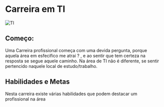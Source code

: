 # Carreira em TI

![TI](https://nexusti.com.br/wp-content/uploads/2023/03/consultoria-de-TI.jpg)

## Começo:

  Uma Carreira profissional começa com uma devida pergunta, porque aquela área em esfecífico me atrai ? , e ao sentir que tem certeza na resposta se segue aquele caminho. Na área de TI não é diferente, se sentir pertencido naquele local de estudo/trabalho.

## Habilidades e Metas

  Nesta carreira existe várias habilidades que podem destacar um profissional na área 
